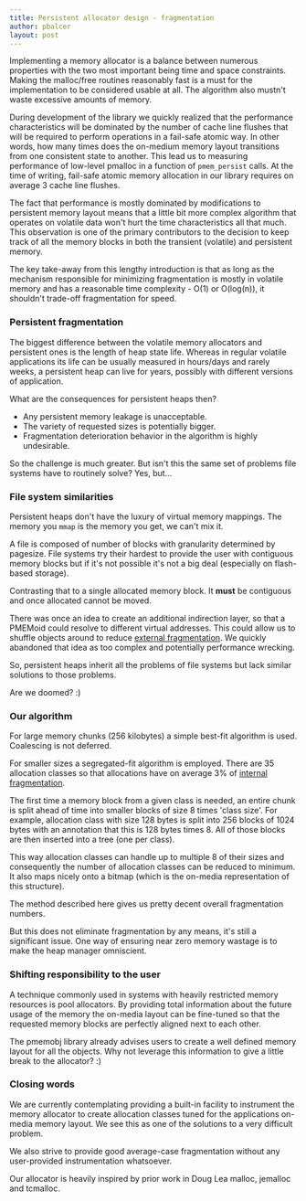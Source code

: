 ```yaml
---
title: Persistent allocator design - fragmentation
author: pbalcer
layout: post
---
```


Implementing a memory allocator is a balance between numerous properties with
the two most important being time and space constraints. Making the malloc/free
routines reasonably fast is a must for the implementation to be considered
usable at all. The algorithm also mustn't waste excessive amounts of memory.

During development of the library we quickly realized that the performance
characteristics will be dominated by the number of cache line flushes that will
be required to perform operations in a fail-safe atomic way. In other words,
how many times does the on-medium memory layout transitions from one consistent
state to another. This lead us to measuring performance of low-level pmalloc in
a function of `pmem_persist` calls.
At the time of writing, fail-safe atomic memory allocation in our library
requires on average 3 cache line flushes.

The fact that performance is mostly dominated by modifications to persistent 
memory layout means that a little bit more complex algorithm that operates on
volatile data won't hurt the time characteristics all that much. This
observation is one of the primary contributors to the decision to keep track of
all the memory blocks in both the transient (volatile) and persistent memory.

The key take-away from this lengthy introduction is that as long as the
mechanism responsible for minimizing fragmentation is mostly in volatile memory
and has a reasonable time complexity - O(1) or O(log(n)), it shouldn't trade-off
fragmentation for speed.

### Persistent fragmentation

The biggest difference between the volatile memory allocators and persistent
ones is the length of heap state life. Whereas in regular volatile applications
its life can be usually measured in hours/days and rarely weeks, a persistent
heap can live for years, possibly with different versions of application.

What are the consequences for persistent heaps then?
* Any persistent memory leakage is unacceptable.
* The variety of requested sizes is potentially bigger.
* Fragmentation deterioration behavior in the algorithm is highly undesirable.

So the challenge is much greater. But isn't this the same set of problems
file systems have to routinely solve? Yes, but...

### File system similarities

Persistent heaps don't have the luxury of virtual memory mappings. The memory
you `mmap` is the memory you get, we can't mix it.

A file is composed of number of blocks with granularity determined by pagesize.
File systems try their hardest to provide the user with contiguous memory blocks
but if it's not possible it's not a big deal (especially on flash-based storage).

Contrasting that to a single allocated memory block. It **must** be contiguous
and once allocated cannot be moved.

There was once an idea to create an additional indirection layer, so that a 
PMEMoid could resolve to different virtual addresses. This could allow us to
shuffle objects around to reduce [external fragmentation](https://en.wikipedia.org/wiki/Fragmentation_(computing)#External_fragmentation).
We quickly abandoned that idea as too complex and potentially performance wrecking.

So, persistent heaps inherit all the problems of file systems but lack similar
solutions to those problems.

Are we doomed? :)

### Our algorithm

For large memory chunks (256 kilobytes) a simple best-fit algorithm is used.
Coalescing is not deferred.

For smaller sizes a segregated-fit algorithm is employed. There are 35
allocation classes so that allocations have on average 3% of
[internal fragmentation](https://en.wikipedia.org/wiki/Fragmentation_(computing)#Internal_fragmentation).

The first time a memory block from a given class is needed, an entire chunk
is split ahead of time into smaller blocks of size 8 times 'class size'. For
example, allocation class with size 128 bytes is split into 256 blocks of
1024 bytes with an annotation that this is 128 bytes times 8. All of those blocks
are then inserted into a tree (one per class).

This way allocation classes can handle up to multiple 8 of their sizes and
consequently the number of allocation classes can be reduced to minimum. It also
maps nicely onto a bitmap (which is the on-media representation of this structure).

The method described here gives us pretty decent overall fragmentation numbers.

But this does not eliminate fragmentation by any means, it's still a significant
issue. One way of ensuring near zero memory wastage is to make the heap manager
omniscient.

### Shifting responsibility to the user

A technique commonly used in systems with heavily restricted memory resources is
pool allocators. By providing total information about the future usage of the
memory the on-media layout can be fine-tuned so that the requested memory
blocks are perfectly aligned next to each other.

The pmemobj library already advises users to create a well defined memory layout
for all the objects. Why not leverage this information to give a little break to
the allocator? :)

### Closing words

We are currently contemplating providing a built-in facility to instrument
the memory allocator to create allocation classes tuned for the applications
on-media memory layout. We see this as one of the solutions to a very difficult
problem.

We also strive to provide good average-case fragmentation without any
user-provided instrumentation whatsoever.

Our allocator is heavily inspired by prior work in Doug Lea malloc, jemalloc and
tcmalloc.
